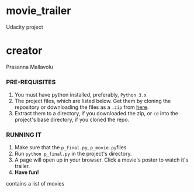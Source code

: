 # movie_trailer
Udacity project
# creator
Prasanna Mallavolu
### PRE-REQUISITES
1. You must have python installed, preferably, `Python 3.x`
2. The project files, which are listed below. Get them by cloning the 
repository or downloading the files as a `.zip` from [here](https://github.com/prasannamallavolu/movie_trailer.git).
3. Extract them to a directory, if you downloaded the zip, or `cd` into 
the project's base directory, if you cloned the repo.

### RUNNING IT
1. Make sure that the `p_final.py`, `p_movie.py`files
3. Run `python p_final.py` in the project's directory.
4. A page will open up in your browser. Click a movie's poster to watch
   it's trailer.
5. **Have fun!**

contains a list of movies

